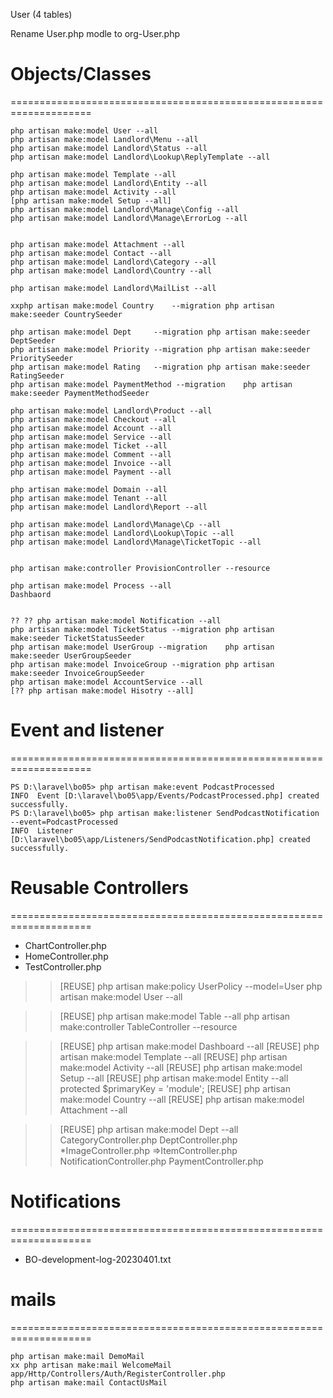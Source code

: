 User (4 tables)

Rename User.php modle to org-User.php


# Objects/Classes
====================================================================
~~~
php artisan make:model User --all
php artisan make:model Landlord\Menu --all
php artisan make:model Landlord\Status --all
php artisan make:model Landlord\Lookup\ReplyTemplate --all

php artisan make:model Template --all
php artisan make:model Landlord\Entity --all
php artisan make:model Activity --all
[php artisan make:model Setup --all]
php artisan make:model Landlord\Manage\Config --all
php artisan make:model Landlord\Manage\ErrorLog --all


php artisan make:model Attachment --all
php artisan make:model Contact --all
php artisan make:model Landlord\Category --all
php artisan make:model Landlord\Country --all

php artisan make:model Landlord\MailList --all

xxphp artisan make:model Country 	--migration	php artisan make:seeder CountrySeeder

php artisan make:model Dept 	--migration	php artisan make:seeder DeptSeeder
php artisan make:model Priority --migration	php artisan make:seeder PrioritySeeder
php artisan make:model Rating 	--migration	php artisan make:seeder RatingSeeder
php artisan make:model PaymentMethod --migration	php artisan make:seeder PaymentMethodSeeder

php artisan make:model Landlord\Product --all
php artisan make:model Checkout --all
php artisan make:model Account --all
php artisan make:model Service --all
php artisan make:model Ticket --all
php artisan make:model Comment --all
php artisan make:model Invoice --all
php artisan make:model Payment --all

php artisan make:model Domain --all
php artisan make:model Tenant --all
php artisan make:model Landlord\Report --all

php artisan make:model Landlord\Manage\Cp --all
php artisan make:model Landlord\Lookup\Topic --all
php artisan make:model Landlord\Manage\TicketTopic --all


php artisan make:controller ProvisionController --resource

php artisan make:model Process --all
Dashbaord


?? ?? php artisan make:model Notification --all
php artisan make:model TicketStatus --migration	php artisan make:seeder TicketStatusSeeder
php artisan make:model UserGroup --migration	php artisan make:seeder UserGroupSeeder
php artisan make:model InvoiceGroup --migration	php artisan make:seeder InvoiceGroupSeeder
php artisan make:model AccountService --all
[?? php artisan make:model Hisotry --all]
~~~

# Event and listener 
====================================================================
~~~
PS D:\laravel\bo05> php artisan make:event PodcastProcessed
INFO  Event [D:\laravel\bo05\app/Events/PodcastProcessed.php] created successfully.  
PS D:\laravel\bo05> php artisan make:listener SendPodcastNotification --event=PodcastProcessed
INFO  Listener [D:\laravel\bo05\app/Listeners/SendPodcastNotification.php] created successfully.  
~~~

# Reusable Controllers
====================================================================
- ChartController.php
- HomeController.php
- TestController.php

>>[REUSE] php artisan make:policy UserPolicy --model=User
	php artisan make:model User --all

>>[REUSE] php artisan make:model Table --all
	php artisan make:controller TableController --resource

>>[REUSE] php artisan make:model Dashboard --all
>>[REUSE] php artisan make:model Template --all
>>[REUSE] php artisan make:model Activity --all
>>[REUSE] php artisan make:model Setup --all
>>[REUSE] php artisan make:model Entity --all		protected $primaryKey = 'module';
>>[REUSE] php artisan make:model Country --all
>>[REUSE] php artisan make:model Attachment --all

>>[REUSE] php artisan make:model Dept --all
	CategoryController.php
	DeptController.php
	*ImageController.php
	=>ItemController.php
	NotificationController.php
	PaymentController.php

# Notifications
====================================================================
- BO-development-log-20230401.txt


# mails
====================================================================
~~~
php artisan make:mail DemoMail
xx php artisan make:mail WelcomeMail	app/Http/Controllers/Auth/RegisterController.php
php artisan make:mail ContactUsMail
~~~

